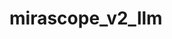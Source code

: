 # mirascope_v2_llm

<Directive path="mirascope_v2_llm.agents.agent.Agent" />

<Directive path="mirascope_v2_llm.agents.decorator.agent" />

<ApiObject
  path="mirascope_v2_llm.agents"
  symbolName="agents"
  slug="agents"
  canonicalPath="index"
/>

<Directive path="mirascope_v2_llm.calls.decorator.call" />

<ApiObject
  path="mirascope_v2_llm.calls"
  symbolName="calls"
  slug="calls"
  canonicalPath="index"
/>

<ApiObject
  path="mirascope_v2_llm.content"
  symbolName="content"
  slug="content"
  canonicalPath="index"
/>

<ApiObject
  path="mirascope_v2_llm.responses"
  symbolName="responses"
  slug="responses"
  canonicalPath="index"
/>